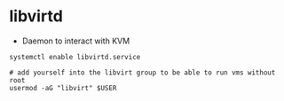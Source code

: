 # libvirtd

- Daemon to interact with KVM

```shell
systemctl enable libvirtd.service
```

```shell
# add yourself into the libvirt group to be able to run vms without root
usermod -aG "libvirt" $USER
```
